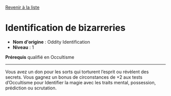 [Revenir à la liste](list.md)

# Identification de bizarreries

 * **Nom d'origine** : Oddity Identification
 * **Niveau** : 1


<p><strong>Prérequis</strong> qualifié en Occultisme</p>
<hr>
<p>Vous avez un don pour les sorts qui torturent l’esprit ou révèlent des secrets. Vous gagnez un bonus de circonstances de +2 aux tests d’Occultisme pour Identifier la magie avec les traits mental, possession, prédiction ou scrutation.</p>